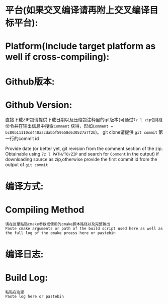 # 平台(如果交叉编译请再附上交叉编译目标平台):  
# Platform(Include target platform as well if cross-compiling):  


# Github版本:
# Github Version:

直接下载ZIP包请提供下载日期以及压缩包注释里的git版本(可通过``7z l zip包路径``命令并在输出信息中搜索``Comment`` 获得，形如``Comment = bc80b11110cd440aacdabbf59658d630527a7f2b``)。 git clone请提供 ``git commit`` 第一行的commit id

Provide date (or better yet, git revision from the comment section of the zip. Obtainable using ``7z l PATH/TO/ZIP`` and search for ``Comment`` in the output) if downloading source as zip,otherwise provide the first commit id from the output of ``git commit``

# 编译方式:
# Compiling Method

```
请在这里粘贴cmake参数或使用的cmake脚本路径以及完整输出
Paste cmake arguments or path of the build script used here as well as the full log of the cmake proess here or pastebin
```

# 编译日志:
# Build Log:

```
粘贴在这里
Paste log here or pastebin
```
